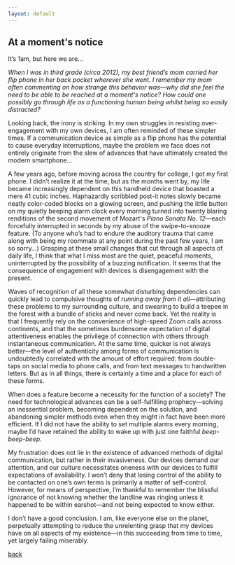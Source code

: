 ```yaml
---
layout: default
---
```


## At a moment's notice

It’s 1am, but here we are…

_When I was in third grade (circa 2012), my best friend’s mom carried her flip phone in her back pocket wherever she went. I remember my mom often commenting on how strange this behavior was—why did she feel the need to be able to be reached at a moment's notice? How could one possibly go through life as a functioning human being whilst being so easily distracted?_

Looking back, the irony is striking. In my own struggles in resisting over-engagement with my own devices, I am often reminded of these simpler times. If a communication device as simple as a flip phone has the potential to cause everyday interruptions, maybe the problem we face does not entirely originate from the slew of advances that have ultimately created the modern smartphone…

A few years ago, before moving across the country for college, I got my first phone. I didn’t realize it at the time, but as the months went by, my life became increasingly dependent on this handheld device that boasted a mere 41 cubic inches. Haphazardly scribbled post-it notes slowly became neatly color-coded blocks on a glowing screen, and pushing the little button on my quietly beeping alarm clock every morning turned into twenty blaring renditions of the second movement of Mozart's _Piano Sonata No. 12_—each forcefully interrupted in seconds by my abuse of the swipe-to-snooze feature. (To anyone who’s had to endure the auditory trauma that came along with being my roommate at any point during the past few years, I am so sorry…) Grasping at these small changes that cut through all aspects of daily life, I think that what I miss most are the quiet, peaceful moments, uninterrupted by the possibility of a buzzing notification. It seems that the consequence of engagement with devices is disengagement with the present.

Waves of recognition of all these somewhat disturbing dependencies can quickly lead to compulsive thoughts of _running away from it all_—attributing these problems to my surrounding culture, and swearing to build a teepee in the forest with a bundle of sticks and never come back. Yet the reality is that I frequently rely on the convenience of high-speed Zoom calls across continents, and that the sometimes burdensome expectation of digital attentiveness enables the privilege of connection with others through instantaneous communication. At the same time, quicker is not always better—the level of authenticity among forms of communication is undoubtedly correlated with the amount of effort required: from double-taps on social media to phone calls, and from text messages to handwritten letters. But as in all things, there is certainly a time and a place for each of these forms.

When does a feature become a necessity for the function of a society? The need for technological advances can be a self-fulfilling prophecy—solving an inessential problem, becoming dependent on the solution, and abandoning simpler methods even when they might in fact have been more efficient. If I did not have the ability to set multiple alarms every morning, maybe I’d have retained the ability to wake up with just one faithful _beep-beep-beep_.

My frustration does not lie in the existence of advanced methods of digital communication, but rather in their invasiveness. Our devices demand our attention, and our culture necessitates oneness with our devices to fulfill expectations of availability. I won’t deny that losing control of the ability to be contacted on one’s own terms is primarily a matter of self-control. However, for means of perspective, I’m thankful to remember the blissful ignorance of not knowing whether the landline was ringing unless it happened to be within earshot—and not being expected to know either.

I don’t have a good conclusion. I am, like everyone else on the planet, perpetually attempting to reduce the unrelenting grasp that my devices have on all aspects of my existence—in this succeeding from time to time, yet largely failing miserably.



[back](./)
